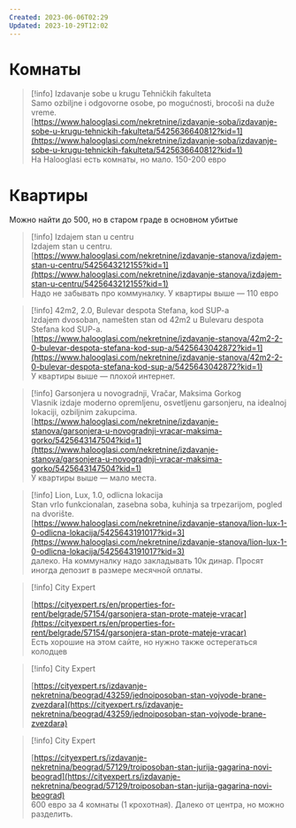 ```yaml
---
Created: 2023-06-06T02:29
Updated: 2023-10-29T12:02
---
```

# Комнаты

> [!info] Izdavanje sobe u krugu Tehničkih fakulteta  
> Samo ozbiljne i odgovorne osobe, po mogućnosti, brocoši na duže vreme.  
> [https://www.halooglasi.com/nekretnine/izdavanje-soba/izdavanje-sobe-u-krugu-tehnickih-fakulteta/5425636640812?kid=1](https://www.halooglasi.com/nekretnine/izdavanje-soba/izdavanje-sobe-u-krugu-tehnickih-fakulteta/5425636640812?kid=1)  
На Halooglasi есть комнаты, но мало. 150-200 евро
# Квартиры
Можно найти до 500, но в старом граде в основном убитые

> [!info] Izdajem stan u centru  
> Izdajem stan u centru.  
> [https://www.halooglasi.com/nekretnine/izdavanje-stanova/izdajem-stan-u-centru/5425643212155?kid=1](https://www.halooglasi.com/nekretnine/izdavanje-stanova/izdajem-stan-u-centru/5425643212155?kid=1)  
Надо не забывать про коммуналку. У квартиры выше — 110 евро

> [!info] 42m2, 2.0, Bulevar despota Stefana, kod SUP-a  
> Izdajem dvosoban, namešten stan od 42m2 u Bulevaru despota Stefana kod SUP-a.  
> [https://www.halooglasi.com/nekretnine/izdavanje-stanova/42m2-2-0-bulevar-despota-stefana-kod-sup-a/5425643042872?kid=1](https://www.halooglasi.com/nekretnine/izdavanje-stanova/42m2-2-0-bulevar-despota-stefana-kod-sup-a/5425643042872?kid=1)  
У квартиры выше — плохой интернет.

> [!info] Garsonjera u novogradnji, Vračar, Maksima Gorkog  
> Vlasnik izdaje moderno opremljenu, osvetljenu garsonjeru, na idealnoj lokaciji, ozbiljnim zakupcima.  
> [https://www.halooglasi.com/nekretnine/izdavanje-stanova/garsonjera-u-novogradnji-vracar-maksima-gorko/5425643147504?kid=1](https://www.halooglasi.com/nekretnine/izdavanje-stanova/garsonjera-u-novogradnji-vracar-maksima-gorko/5425643147504?kid=1)  
У квартиры выше — мало места.

> [!info] Lion, Lux, 1.0, odlicna lokacija  
> Stan vrlo funkcionalan, zasebna soba, kuhinja sa trpezarijom, pogled na dvorište.  
> [https://www.halooglasi.com/nekretnine/izdavanje-stanova/lion-lux-1-0-odlicna-lokacija/5425643191017?kid=3](https://www.halooglasi.com/nekretnine/izdavanje-stanova/lion-lux-1-0-odlicna-lokacija/5425643191017?kid=3)  
далеко.
На коммуналку надо закладывать 10к динар. Просят иногда депозит в размере месячной оплаты.

> [!info] City Expert  
>  
> [https://cityexpert.rs/en/properties-for-rent/belgrade/57154/garsonjera-stan-prote-mateje-vracar](https://cityexpert.rs/en/properties-for-rent/belgrade/57154/garsonjera-stan-prote-mateje-vracar)  
Есть хорошие на этом сайте, но нужно также остерегаться колодцев

> [!info] City Expert  
>  
> [https://cityexpert.rs/izdavanje-nekretnina/beograd/43259/jednoiposoban-stan-vojvode-brane-zvezdara](https://cityexpert.rs/izdavanje-nekretnina/beograd/43259/jednoiposoban-stan-vojvode-brane-zvezdara)  

> [!info] City Expert  
>  
> [https://cityexpert.rs/izdavanje-nekretnina/beograd/57129/troiposoban-stan-jurija-gagarina-novi-beograd](https://cityexpert.rs/izdavanje-nekretnina/beograd/57129/troiposoban-stan-jurija-gagarina-novi-beograd)  
600 евро за 4 комнаты (1 крохотная). Далеко от центра, но можно разделить.